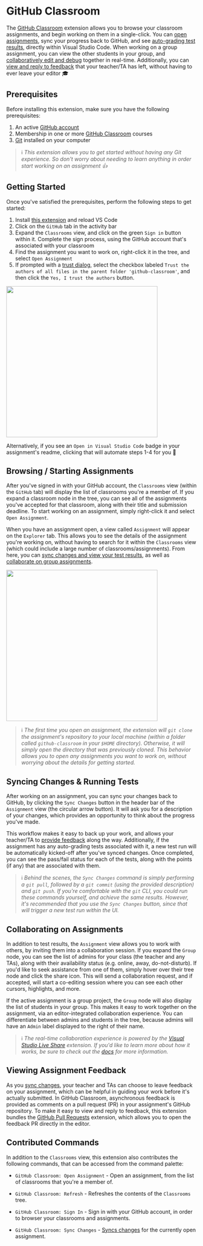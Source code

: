# GitHub Classroom

The [GitHub Classroom](https://classroom.github.com) extension allows you to browse your classroom assignments, and begin working on them in a single-click. You can [open assignments](#browsing--starting-assignments), sync your progress back to GitHub, and see [auto-grading test results](#syncing-changes--running-tests), directly within Visual Studio Code. When working on a group assignment, you can view the other students in your group, and [collaboratively edit and debug](#collaborating-on-assignments) together in real-time. Additionally, you can [view and reply to feedback](#viewing-assignment-feedback) that your teacher/TA has left, without having to ever leave your editor 🎓

## Prerequisites

Before installing this extension, make sure you have the following prerequisites:

1. An active [GitHub account](https://github.com/join)
1. Membership in one or more [GitHub Classroom]() courses
1. [Git](https://git-scm.com/) installed on your computer

> ℹ️ _This extension allows you to get started without having any Git experience. So don't worry about needing to learn anything in order start working on an assignment 👍_

## Getting Started

Once you've satisfied the prerequisites, perform the following steps to get started:

1. Install [this extension](https://marketplace.visualstudio.com/items?itemName=github.classroom) and reload VS Code
1. Click on the `GitHub` tab in the activity bar
1. Expand the `Classrooms` view, and click on the green `Sign in` button within it. Complete the sign process, using the GitHub account that's associated with your classroom
1. Find the assignment you want to work on, right-click it in the tree, and select `Open Assignment`
1. If prompted with a [trust dialog](https://code.visualstudio.com/docs/editor/workspace-trust), select the checkbox labeled `Trust the authors of all files in the parent folder 'github-classroom'`, and then click the `Yes, I trust the authors` button.

<img width="400px" src="https://code.visualstudio.com/assets/docs/editor/workspace-trust/workspace-trust-dialog.png" />

Alternatively, if you see an `Open in Visual Studio Code` badge in your assignment's readme, clicking that will automate steps 1-4 for you 🚀

## Browsing / Starting Assignments

After you've signed in with your GitHub account, the `Classrooms` view (within the `GitHub` tab) will display the list of classrooms you're a member of. If you expand a classroom node in the tree, you can see all of the assignments you've accepted for that classroom, along with their title and submission deadline. To start working on an assignment, simply right-click it and select `Open Assignment`.

When you have an assignment open, a view called `Assignment` will appear on the `Explorer` tab. This allows you to see the details of the assignment you're working on, without having to search for it within the `Classrooms` view (which could include a large number of classrooms/assignments). From here, you can [sync changes and view your test results](#syncing-changes--running-tests), as well as [collaborate on group assignments](#collaborating-on-assignments).

<img width="400px" src="https://user-images.githubusercontent.com/116461/128657262-d0b6e89c-0372-4cd0-a846-c5153b194c69.png" />

> ℹ️ _The first time you open an assignment, the extension will `git clone` the assignment's repository to your local machine (within a folder called `github-classroom` in your `$HOME` directory). Otherwise, it will simply open the directory that was previously cloned. This behavior allows you to open any assignments you want to work on, without worrying about the details for getting started._

## Syncing Changes & Running Tests

After working on an assignment, you can sync your changes back to GitHub, by clicking the `Sync Changes` button in the header bar of the `Assignment` view (the circular arrow button). It will ask you for a description of your changes, which provides an opportunity to think about the progress you've made.

This workflow makes it easy to back up your work, and allows your teacher/TA to [provide feedback](#viewing-assignment-feedback) along the way. Additionally, if the assignment has any auto-grading tests associated with it, a new test run will be automatically kicked-off after you've synced changes. Once completed, you can see the pass/fail status for each of the tests, along with the points (if any) that are associated with them.

> ℹ️ _Behind the scenes, the `Sync Changes` command is simply performing a `git pull`, followed by a `git commit` (using the provided description) and `git push`. If you're comfortable with the `git` CLI, you could run these commands yourself, and achieve the same results. However, it's recommended that you use the `Sync Changes` button, since that will trigger a new test run within the UI._

## Collaborating on Assignments

In addition to test results, the `Assignment` view allows you to work with others, by inviting them into a collaboration session. If you expand the `Group` node, you can see the list of admins for your class (the teacher and any TAs), along with their availability status (e.g. online, away, do-not-disturb). If you'd like to seek assistance from one of them, simply hover over their tree node and click the share icon. This will send a collaboration request, and if accepted, will start a co-editing session where you can see each other cursors, highlights, and more.

If the active assignment is a group project, the `Group` node will also display the list of students in your group. This makes it easy to work together on the assignment, via an editor-integrated collaboration experience. You can differentiate between admins and students in the tree, because admins will have an `Admin` label displayed to the right of their name.

> ℹ️ _The real-time collaboration experience is powered by the [Visual Studio Live Share](https://aka.ms/vsls) extension. If you'd like to learn more about how it works, be sure to check out the [docs](https://docs.microsoft.com/en-us/visualstudio/liveshare/use/vscode) for more information._

## Viewing Assignment Feedback

As you [sync changes](#syncing-changes--running-tests), your teacher and TAs can choose to leave feedback on your assignment, which can be helpful in guiding your work before it's actually submitted. In GitHub Classroom, asynchronous feedback is provided as comments on a pull request (PR) in your assignment's GitHub repository. To make it easy to view and reply to feedback, this extension bundles the [GitHub Pull Requests](https://marketplace.visualstudio.com/items?itemName=GitHub.vscode-pull-request-github) extension, which allows you to open the feedback PR directly in the editor.

## Contributed Commands

In addition to the `Classrooms` view, this extension also contributes the following commands, that can be accessed from the command palette:

- `GitHub Classroom: Open Assignment` - Open an assignment, from the list of classrooms that you're a member of.

- `GitHub Classroom: Refresh` - Refreshes the contents of the `Classrooms` tree.

- `GitHub Classroom: Sign In` - Sign in with your GitHub account, in order to browser your classrooms and assignments.

- `GitHub Classroom: Sync Changes` - [Syncs changes](#syncing-changes--running-tests) for the currently open assignment.
